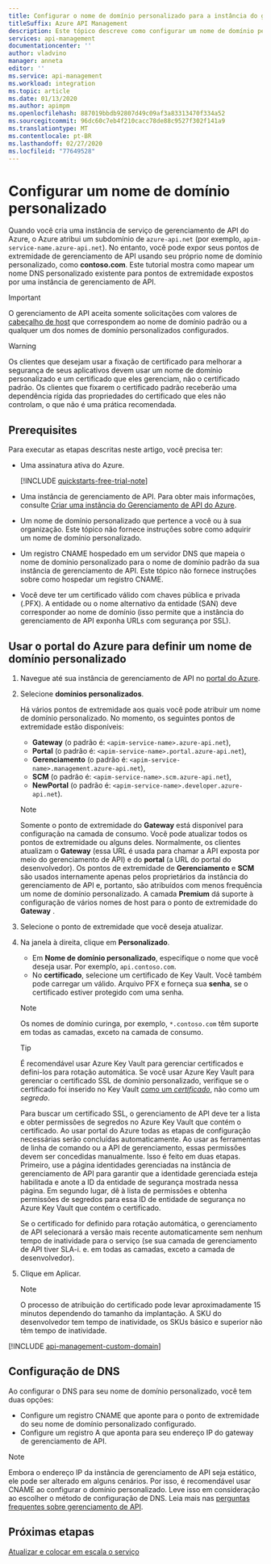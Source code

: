 ```yaml
---
title: Configurar o nome de domínio personalizado para a instância do gerenciamento de API do Azure
titleSuffix: Azure API Management
description: Este tópico descreve como configurar um nome de domínio personalizado para sua instância de Gerenciamento de API do Azure.
services: api-management
documentationcenter: ''
author: vladvino
manager: anneta
editor: ''
ms.service: api-management
ms.workload: integration
ms.topic: article
ms.date: 01/13/2020
ms.author: apimpm
ms.openlocfilehash: 887019bbdb92807d49c09af3a83313470f334a52
ms.sourcegitcommit: 96dc60c7eb4f210cacc78de88c9527f302f141a9
ms.translationtype: MT
ms.contentlocale: pt-BR
ms.lasthandoff: 02/27/2020
ms.locfileid: "77649528"
---
```

# <a name="configure-a-custom-domain-name"></a>Configurar um nome de domínio personalizado

Quando você cria uma instância de serviço de gerenciamento de API do Azure, o Azure atribui um subdomínio de `azure-api.net` (por exemplo, `apim-service-name.azure-api.net`). No entanto, você pode expor seus pontos de extremidade de gerenciamento de API usando seu próprio nome de domínio personalizado, como **contoso.com**. Este tutorial mostra como mapear um nome DNS personalizado existente para pontos de extremidade expostos por uma instância de gerenciamento de API.

> [!IMPORTANT]
> O gerenciamento de API aceita somente solicitações com valores de [cabeçalho de host](https://tools.ietf.org/html/rfc2616#section-14.23) que correspondem ao nome de domínio padrão ou a qualquer um dos nomes de domínio personalizados configurados.

> [!WARNING]
> Os clientes que desejam usar a fixação de certificado para melhorar a segurança de seus aplicativos devem usar um nome de domínio personalizado e um certificado que eles gerenciam, não o certificado padrão. Os clientes que fixarem o certificado padrão receberão uma dependência rígida das propriedades do certificado que eles não controlam, o que não é uma prática recomendada.

## <a name="prerequisites"></a>Prerequisites

Para executar as etapas descritas neste artigo, você precisa ter:

-   Uma assinatura ativa do Azure.

    [!INCLUDE [quickstarts-free-trial-note](../../includes/quickstarts-free-trial-note.md)]

-   Uma instância de gerenciamento de API. Para obter mais informações, consulte [Criar uma instância do Gerenciamento de API do Azure](get-started-create-service-instance.md).
-   Um nome de domínio personalizado que pertence a você ou à sua organização. Este tópico não fornece instruções sobre como adquirir um nome de domínio personalizado.
-   Um registro CNAME hospedado em um servidor DNS que mapeia o nome de domínio personalizado para o nome de domínio padrão da sua instância de gerenciamento de API. Este tópico não fornece instruções sobre como hospedar um registro CNAME.
-   Você deve ter um certificado válido com chaves pública e privada (.PFX). A entidade ou o nome alternativo da entidade (SAN) deve corresponder ao nome de domínio (isso permite que a instância do gerenciamento de API exponha URLs com segurança por SSL).

## <a name="use-the-azure-portal-to-set-a-custom-domain-name"></a>Usar o portal do Azure para definir um nome de domínio personalizado

1. Navegue até sua instância de gerenciamento de API no [portal do Azure](https://portal.azure.com/).
1. Selecione **domínios personalizados**.

    Há vários pontos de extremidade aos quais você pode atribuir um nome de domínio personalizado. No momento, os seguintes pontos de extremidade estão disponíveis:

    - **Gateway** (o padrão é: `<apim-service-name>.azure-api.net`),
    - **Portal** (o padrão é: `<apim-service-name>.portal.azure-api.net`),
    - **Gerenciamento** (o padrão é: `<apim-service-name>.management.azure-api.net`),
    - **SCM** (o padrão é: `<apim-service-name>.scm.azure-api.net`),
    - **NewPortal** (o padrão é: `<apim-service-name>.developer.azure-api.net`).

    > [!NOTE]
    > Somente o ponto de extremidade do **Gateway** está disponível para configuração na camada de consumo.
    > Você pode atualizar todos os pontos de extremidade ou alguns deles. Normalmente, os clientes atualizam o **Gateway** (essa URL é usada para chamar a API exposta por meio do gerenciamento de API) e do **portal** (a URL do portal do desenvolvedor).
    > Os pontos de extremidade de **Gerenciamento** e **SCM** são usados internamente apenas pelos proprietários da instância do gerenciamento de API e, portanto, são atribuídos com menos frequência um nome de domínio personalizado.
    > A camada **Premium** dá suporte à configuração de vários nomes de host para o ponto de extremidade do **Gateway** .

1. Selecione o ponto de extremidade que você deseja atualizar.
1. Na janela à direita, clique em **Personalizado**.

    - Em **Nome de domínio personalizado**, especifique o nome que você deseja usar. Por exemplo, `api.contoso.com`.
    - No **certificado**, selecione um certificado de Key Vault. Você também pode carregar um válido. Arquivo PFX e forneça sua **senha**, se o certificado estiver protegido com uma senha.

    > [!NOTE]
    > Os nomes de domínio curinga, por exemplo, `*.contoso.com` têm suporte em todas as camadas, exceto na camada de consumo.

    > [!TIP]
    > É recomendável usar Azure Key Vault para gerenciar certificados e defini-los para rotação automática.
    > Se você usar Azure Key Vault para gerenciar o certificado SSL de domínio personalizado, verifique se o certificado foi inserido no Key Vault [como um _certificado_](https://docs.microsoft.com/rest/api/keyvault/CreateCertificate/CreateCertificate), não como um _segredo_.
    >
    > Para buscar um certificado SSL, o gerenciamento de API deve ter a lista e obter permissões de segredos no Azure Key Vault que contém o certificado. Ao usar portal do Azure todas as etapas de configuração necessárias serão concluídas automaticamente. Ao usar as ferramentas de linha de comando ou a API de gerenciamento, essas permissões devem ser concedidas manualmente. Isso é feito em duas etapas. Primeiro, use a página identidades gerenciadas na instância de gerenciamento de API para garantir que a identidade gerenciada esteja habilitada e anote a ID da entidade de segurança mostrada nessa página. Em segundo lugar, dê à lista de permissões e obtenha permissões de segredos para essa ID de entidade de segurança no Azure Key Vault que contém o certificado.
    >
    > Se o certificado for definido para rotação automática, o gerenciamento de API selecionará a versão mais recente automaticamente sem nenhum tempo de inatividade para o serviço (se sua camada de gerenciamento de API tiver SLA-i. e. em todas as camadas, exceto a camada de desenvolvedor).

1. Clique em Aplicar.

    > [!NOTE]
    > O processo de atribuição do certificado pode levar aproximadamente 15 minutos dependendo do tamanho da implantação. A SKU do desenvolvedor tem tempo de inatividade, os SKUs básico e superior não têm tempo de inatividade.

[!INCLUDE [api-management-custom-domain](../../includes/api-management-custom-domain.md)]

## <a name="dns-configuration"></a>Configuração de DNS

Ao configurar o DNS para seu nome de domínio personalizado, você tem duas opções:

-   Configure um registro CNAME que aponte para o ponto de extremidade do seu nome de domínio personalizado configurado.
-   Configure um registro A que aponta para seu endereço IP do gateway de gerenciamento de API.

> [!NOTE]
> Embora o endereço IP da instância de gerenciamento de API seja estático, ele pode ser alterado em alguns cenários. Por isso, é recomendável usar CNAME ao configurar o domínio personalizado. Leve isso em consideração ao escolher o método de configuração de DNS. Leia mais nas [perguntas frequentes sobre gerenciamento de API](api-management-faq.md#how-can-i-secure-the-connection-between-the-api-management-gateway-and-my-back-end-services).

## <a name="next-steps"></a>Próximas etapas

[Atualizar e colocar em escala o serviço](upgrade-and-scale.md)
